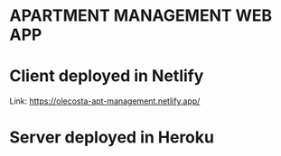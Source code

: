 # APARTMENT MANAGEMENT WEB APP

# Client deployed in Netlify
Link: https://olecosta-apt-management.netlify.app/

# Server deployed in Heroku

